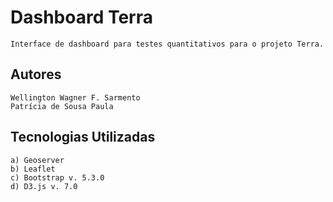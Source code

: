 # Dashboard Terra
    Interface de dashboard para testes quantitativos para o projeto Terra.

## Autores
    Wellington Wagner F. Sarmento
    Patrícia de Sousa Paula

## Tecnologias Utilizadas
    a) Geoserver
    b) Leaflet
    c) Bootstrap v. 5.3.0
    d) D3.js v. 7.0